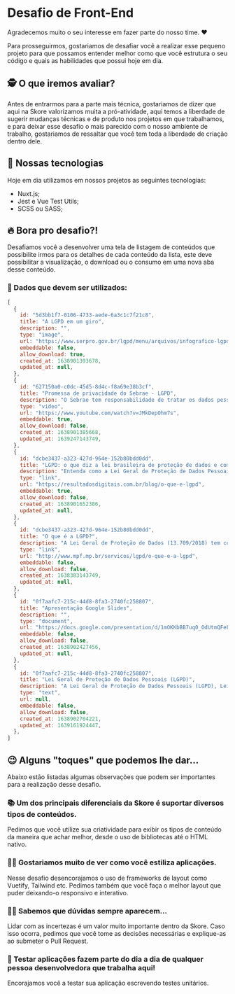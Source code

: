 # Desafio de Front-End
Agradecemos muito o seu interesse em fazer parte do nosso time. ❤️

Para prosseguirmos, gostariamos de desafiar você a realizar esse pequeno projeto para que possamos entender melhor como que você estrutura o seu código e quais as habilidades que possui hoje em dia.

## 🕵️ O que iremos avaliar?
Antes de entrarmos para a parte mais técnica, gostariamos de dizer que aqui na Skore valorizamos muita a pró-atividade, aqui temos a liberdade de sugerir mudanças técnicas e de produto nos projetos em que trabalhamos, e para deixar esse desafio o mais parecido com o nosso ambiente de trabalho, gostariamos de ressaltar que você tem toda a liberdade de criação dentro dele.

## 🚀 Nossas tecnologias
Hoje em dia utilizamos em nossos projetos as seguintes tecnologias:
- Nuxt.js;
- Jest e Vue Test Utils;
- SCSS ou SASS;

## 🔥 Bora pro desafio?!
Desafiamos você a desenvolver uma tela de listagem de conteúdos que possibilite irmos para os detalhes de cada conteúdo da lista, este deve possibilitar a visualização, o download ou o consumo em uma nova aba desse conteúdo.

### 💾 Dados que devem ser utilizados:
```javascript
[
  {
    id: "5d3bb1f7-0106-4733-aede-6a3c1c7f21c8",
    title: "A LGPD em um giro",
    description: "",
    type: "image",
    url: "https://www.serpro.gov.br/lgpd/menu/arquivos/infografico-lgpd-em-um-giro",
    embeddable: false,
    allow_download: true,
    created_at: 1638901393678,
    updated_at: null,
  },
  {
    id: "627150a0-c0dc-45d5-8d4c-f8a69e38b3cf",
    title: "Promessa de privacidade do Sebrae - LGPD",
    description: "O Sebrae tem responsabilidade de tratar os dados pessoais dos empreendedores conforme preconiza a Lei Geral de Proteção de Dados - LGPD. Apresentamos aqui nossa promessa sobre os cuidados que tomamos e as razões porque coletamos e tratamos os dados.",
    type: "video",
    url: "https://www.youtube.com/watch?v=JMkDepOhm7s",
    embeddable: true,
    allow_download: false,
    created_at: 1638901385668,
    updated_at: 1639247143749,
  },
  {
    id: "dcbe3437-a323-427d-964e-152b80bdd0dd",
    title: "LGPD: o que diz a lei brasileira de proteção de dados e como ela pode impactar a estratégia de marketing de sua empresa",
    description: "Entenda como a Lei Geral de Proteção de Dados Pessoais, afeta a forma com que as empresas e organizações captam, armazenam e utilizam dados de seus clientes, tanto no meio online quanto offline",
    type: "link",
    url: "https://resultadosdigitais.com.br/blog/o-que-e-lgpd",
    embeddable: true,
    allow_download: false,
    created_at: 1638901652386,
    updated_at: null,
  },
  {
    id: "dcbe3437-a323-427d-964e-152b80bdd0dd",
    title: "O que é a LGPD?",
    description: "A Lei Geral de Proteção de Dados (13.709/2018) tem como principal objetivo proteger os direitos fundamentais de liberdade e de privacidade e o livre desenvolvimento da personalidade da pessoa natural.",
    type: "link",
    url: "http://www.mpf.mp.br/servicos/lgpd/o-que-e-a-lgpd",
    embeddable: false,
    allow_download: false,
    created_at: 1638383143749,
    updated_at: null,
  },
  {
    id: "0f7aafc7-215c-44d8-8fa3-2740fc258807",
    title: "Apresentação Google Slides",
    description: "",
    type: "document",
    url: "https://docs.google.com/presentation/d/1mOKKbBB7uq0_OdUtmQFeFBA5TJIvI3QG7tgAkuMJDYs/edit?usp=sharing",
    embeddable: false,
    allow_download: false,
    created_at: 1638902427456,
    updated_at: null,
  },
  {
    id: "0f7aafc7-215c-44d8-8fa3-2740fc258807",
    title: "Lei Geral de Proteção de Dados Pessoais (LGPD)",
    description: "A Lei Geral de Proteção de Dados Pessoais (LGPD), Lei n° 13.709/2018, foi promulgada para proteger os direitos fundamentais de liberdade e de privacidade e a livre formação da personalidade de cada indivíduo. A Lei fala sobre o tratamento de dados pessoais, dispostos em meio físico ou digital, feito por pessoa física ou jurídica de direito público ou privado, englobando um amplo conjunto de operações que podem ocorrer em meios manuais ou digitais. <br> No âmbito da LGPD, o tratamento dos dados pessoais pode ser realizado por dois agentes de tratamento, o Controlador e o Operador. Além deles, há a figura do Encarregado, que é a pessoa indicada pelo Controlador para atuar como canal de comunicação entre o Controlador, o Operador, os(as) titulares dos dados e a Autoridade Nacional de Proteção de Dados (ANPD). <br> Tema fundamental trabalhado pela Lei, o tratamento de dados diz respeito a qualquer atividade que utiliza um dado pessoal na execução da sua operação, como, por exemplo: coleta, produção, recepção, classificação, utilização, acesso, reprodução, transmissão, distribuição, processamento, arquivamento, armazenamento, eliminação, avaliação ou controle da informação, modificação, comunicação, transferência, difusão ou extração. <br> Antes de iniciar qualquer tipo de tratamento de dados pessoais, o agente deve se certificar que a finalidade da operação está registrada de forma clara e explícita e os propósitos especificados e informados ao(à) titular dos dados. No caso do setor público, a principal finalidade do tratamento está relacionada à execução de políticas públicas, devidamente previstas em lei, regulamentos ou respaldadas em contratos, convênios ou instrumentos semelhantes. <br> O compartilhamento dentro da administração pública, no âmbito da execução de políticas públicas, é previsto na Lei e dispensa o consentimento específico. Contudo, o órgão que coleta deve informar com transparência qual dado será compartilhado e com quem. Do outro lado, o órgão que solicita receber o compartilhamento precisa justificar esse acesso com base na execução de uma política pública específica e claramente determinada, descrevendo o motivo da solicitação de acesso e o uso que será feito com os dados. Informações protegidas por sigilo seguem protegidas e sujeitas a normativos e regras específicas. Essas e outras questões fundamentais devem ser observadas pelos órgãos e entidades da administração federal no sentido de assegurar a conformidade do tratamento de dados pessoais de acordo com as hipóteses legais e princípios da LGPD. <br> A Lei estabelece uma estrutura legal de direitos dos(as) titulares de dados pessoais. Esses direitos devem ser garantidos durante toda a existência do tratamento dos dados pessoais realizado pelo órgão ou entidade. Para o exercício dos direitos dos(as) titulares, a LGPD prevê um conjunto de ferramentas que aprofundam obrigações de transparência ativa e passiva, e criam meios processuais para mobilizar a Administração Pública. <br> Documento base:  Guia de Boas Práticas para Implementação na Administração Pública Federal da Lei Geral de Proteção de Dados, documento elaborado pelos diferentes órgãos que compõem o Comitê Central de Governança de Dados e que contém orientações sobre as atribuições e atuação do Controlador, do Operador e do Encarregado, bem como da Autoridade Nacional de Proteção de Dados (ANPD) e versa, ainda, sobre os direitos fundamentais dos(as) cidadãos(ãs) titulares dos dados, aborda hipóteses de tratamento dos dados e sua realização, indica o ciclo de vida do tratamento dos dados pessoais e apresenta boas práticas em segurança da informação.",
    type: "text",
    url: null,
    embeddable: false,
    allow_download: false,
    created_at: 1638902704221,
    updated_at: 1639161924447,
  },
]
```

## 😉 Alguns "toques" que podemos lhe dar...
Abaixo estão listadas algumas observações que podem ser importantes para a realização desse desafio.

### 📚 Um dos principais diferenciais da Skore é suportar diversos tipos de conteúdos.
Pedimos que você utilize sua criatividade para exibir os tipos de conteúdo da maneira que achar melhor, desde o uso de bibliotecas até o HTML nativo.

### 💅🏿 Gostariamos muito de ver como você estiliza aplicações.
Nesse desafio desencorajamos o uso de frameworks de layout como Vuetify, Tailwind etc. Pedimos também que você faça o melhor layout que puder deixando-o responsivo e interativo.

### 🤷‍♀️ Sabemos que dúvidas sempre aparecem...
Lidar com as incertezas é um valor muito importante dentro da Skore. Caso isso ocorra, pedimos que você tome as decisões necessárias e explique-as ao submeter o Pull Request.


### 🧪 Testar aplicações fazem parte do dia a dia de qualquer pessoa desenvolvedora que trabalha aqui!
Encorajamos você a testar sua aplicação escrevendo testes unitários.